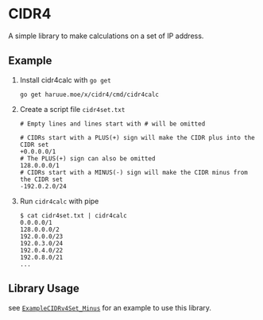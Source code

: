 CIDR4
============

A simple library to make calculations on a set of IP address.


## Example

1. Install cidr4calc with `go get`

   ```
   go get haruue.moe/x/cidr4/cmd/cidr4calc
   ```

2. Create a script file `cidr4set.txt`

   ```
   # Empty lines and lines start with # will be omitted

   # CIDRs start with a PLUS(+) sign will make the CIDR plus into the CIDR set
   +0.0.0.0/1
   # The PLUS(+) sign can also be omitted
   128.0.0.0/1
   # CIDRs start with a MINUS(-) sign will make the CIDR minus from the CIDR set
   -192.0.2.0/24
   ```

3. Run `cidr4calc` with pipe

   ```
   $ cat cidr4set.txt | cidr4calc
   0.0.0.0/1
   128.0.0.0/2
   192.0.0.0/23
   192.0.3.0/24
   192.0.4.0/22
   192.0.8.0/21
   ...
   ```

## Library Usage

see [`ExampleCIDRv4Set_Minus`](cidrset_test.go#L13) for an example to use this
library.


